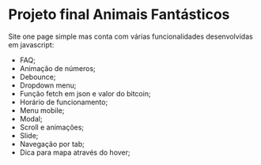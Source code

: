 # Projeto final Animais Fantásticos

Site one page simple mas conta com várias funcionalidades desenvolvidas em javascript:

- FAQ;
- Animação de números;
- Debounce;
- Dropdown menu;
- Função fetch em json e valor do bitcoin;
- Horário de funcionamento;
- Menu mobile;
- Modal;
- Scroll e animações;
- Slide;
- Navegação por tab;
- Dica para mapa através do hover;
